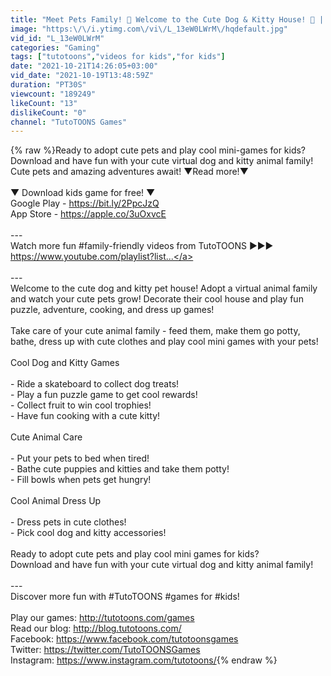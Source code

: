 ```yaml
---
title: "Meet Pets Family! 💙 Welcome to the Cute Dog & Kitty House! 💚 | TutoTOONS Cartoons & Games for Kids"
image: "https:\/\/i.ytimg.com\/vi\/L_13eW0LWrM\/hqdefault.jpg"
vid_id: "L_13eW0LWrM"
categories: "Gaming"
tags: ["tutotoons","videos for kids","for kids"]
date: "2021-10-21T14:26:05+03:00"
vid_date: "2021-10-19T13:48:59Z"
duration: "PT30S"
viewcount: "189249"
likeCount: "13"
dislikeCount: "0"
channel: "TutoTOONS Games"
---
```

{% raw %}Ready to adopt cute pets and play cool mini-games for kids? Download and have fun with your cute virtual dog and kitty animal family! Cute pets and amazing adventures await! ▼Read more!▼<br /><br />▼ Download kids game for free! ▼<br />Google Play - <a rel="nofollow" target="blank" href="https://bit.ly/2PpcJzQ">https://bit.ly/2PpcJzQ</a><br />App Store - <a rel="nofollow" target="blank" href="https://apple.co/3uOxvcE">https://apple.co/3uOxvcE</a><br /><br />---<br />Watch more fun #family-friendly videos from TutoTOONS ▶▶▶ <a rel="nofollow" target="blank" href="https://www.youtube.com/playlist?list...">https://www.youtube.com/playlist?list...</a><br /><br />---<br />Welcome to the cute dog and kitty pet house! Adopt a virtual animal family and watch your cute pets grow! Decorate their cool house and play fun puzzle, adventure, cooking, and dress up games!<br /><br />Take care of your cute animal family - feed them, make them go potty, bathe, dress up with cute clothes and play cool mini games with your pets!<br /><br />Cool Dog and Kitty Games<br /><br />- Ride a skateboard to collect dog treats!<br />- Play a fun puzzle game to get cool rewards!<br />- Collect fruit to win cool trophies!<br />- Have fun cooking with a cute kitty!<br /><br />Cute Animal Care<br /><br />- Put your pets to bed when tired!<br />- Bathe cute puppies and kitties and take them potty!<br />- Fill bowls when pets get hungry!<br /><br />Cool Animal Dress Up<br /><br />- Dress pets in cute clothes!<br />- Pick cool dog and kitty accessories!<br /><br />Ready to adopt cute pets and play cool mini games for kids?<br />Download and have fun with your cute virtual dog and kitty animal family!<br /><br />---<br />Discover more fun with #TutoTOONS #games for #kids!<br /><br />Play our games: <a rel="nofollow" target="blank" href="http://tutotoons.com/games">http://tutotoons.com/games</a><br />Read our blog: <a rel="nofollow" target="blank" href="http://blog.tutotoons.com/">http://blog.tutotoons.com/</a><br />Facebook: <a rel="nofollow" target="blank" href="https://www.facebook.com/tutotoonsgames">https://www.facebook.com/tutotoonsgames</a><br />Twitter: <a rel="nofollow" target="blank" href="https://twitter.com/TutoTOONSGames">https://twitter.com/TutoTOONSGames</a><br />Instagram: <a rel="nofollow" target="blank" href="https://www.instagram.com/tutotoons/">https://www.instagram.com/tutotoons/</a>{% endraw %}
